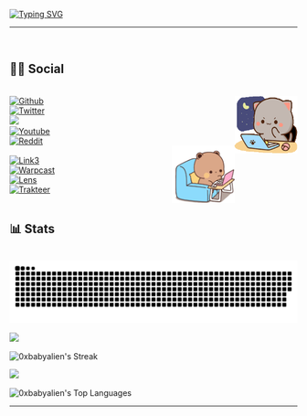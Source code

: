 
[![Typing SVG](https://readme-typing-svg.demolab.com/?lines=Hello+World+!!+😉;My+Nickname+0xBabyAlien+😜)](https://git.io/typing-svg)
<hr class="cyberpunk glitched" /></br>
<h2>👩‍🚀 Social</h2></br>

<img src="x/474e37334d4b4261775a5941414141692f627573792d637574652e676955.gif" width="110" height="100" align="right">
<a href="https://github.com/0xbabyalien">
  <img src="https://img.shields.io/badge/Github-%23000000.svg?style=for-the-badge&logo=Github&logoColor=white" alt="Github">
</a>
</br>
<a href="https://x.com/0xbabyalien" >
  <img src="https://img.shields.io/badge/Twitter-%23000000.svg?style=for-the-badge&logo=X&logoColor=white" alt="Twitter">
</a>
</br>
<a href= "https://www.instagram.com/0xbabyalien">
    <img src="https://img.shields.io/badge/Instagram-%23000000.svg?style=for-the-badge&logo=Instagram&logoColor=white">
</a>
</br>
<a href="https://www.youtube.com/@0xbabyalien">
  <img src="https://img.shields.io/badge/YouTube-%23000000.svg?style=for-the-badge&logo=YouTube&logoColor=white" alt="Youtube">
</a>
</br>
<a href="https://www.reddit.com/user/nftscan">
  <img src="https://img.shields.io/badge/Reddit-%23000000.svg?style=for-the-badge&logo=Reddit&logoColor=white" alt="Reddit">
</a>
</br>

<img src="x/68747470733a2f2f632e74656e6f722e636f6d2f474e37334d4b4261775a5941414141692f627573792d637574652e676966.gif" width="110" height="100" align="right">
</br>
<a href="https://link3.to/babyalien">
  <img src="https://img.shields.io/badge/Link3-%23000000.svg?style=for-the-badge&logo=Link3&logoColor=white" alt="Link3">
</a>
</br>
<a href="https://warpcast.com/0xbabyalien">
  <img src="https://img.shields.io/badge/Warpcast-%23000000.svg?style=for-the-badge&logo=Warpcast&logoColor=white" alt="Warpcast">
</a>
</br>
<a href="https://lensfrens.xyz/babyalien">
  <img src="https://img.shields.io/badge/Lens-%23000000.svg?style=for-the-badge&logo=Lens&logoColor=white" alt="Lens">
</a>
</br><a href="https://trakteer.id/0x628">
  <img src="https://img.shields.io/badge/Trakteer-%23000000.svg?style=for-the-badge&logo=Trakteer&logoColor=white" alt="Trakteer">
</a>
</center></br>


</br>
<h2>📊 Stats</h2> <br/>
<picture>
  <source media="(prefers-color-scheme: dark)" srcset="x/github-user-contribution.svg" />
  <source media="(prefers-color-scheme: light)" srcset="x/github-user-contribution.svg" />
  <img alt="github-snake" src="x/github-user-contribution.svg" />
</picture>

![](https://github-trophies.vercel.app/?username=0xbabyalien&theme=discord&no-frame=true&no-bg=false&margin-w=4)

![0xbabyalien's Streak](https://github-readme-streak-stats.herokuapp.com/?user=0xbabyalien&theme=tokyonight&hide_border=true)

[![](https://github-readme-stats.vercel.app/api?username=0xbabyalien&show_icons=true&theme=tokyonight&hide_border=true&locale=en)](https://github.com/0xbabyalien)

![0xbabyalien's Top Languages](https://github-readme-stats.vercel.app/api/top-langs/?username=0xbabyalien&theme=tokyonight&show_icons=true&hide_border=true&layout=compact)


<hr class="cyberpunk glitched" />






